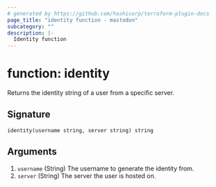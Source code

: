 ```yaml
---
# generated by https://github.com/hashicorp/terraform-plugin-docs
page_title: "identity function - mastodon"
subcategory: ""
description: |-
  Identity function
---
```


# function: identity

Returns the identity string of a user from a specific server.



## Signature

<!-- signature generated by tfplugindocs -->
```text
identity(username string, server string) string
```

## Arguments

<!-- arguments generated by tfplugindocs -->
1. `username` (String) The username to generate the identity from.
1. `server` (String) The server the user is hosted on.

